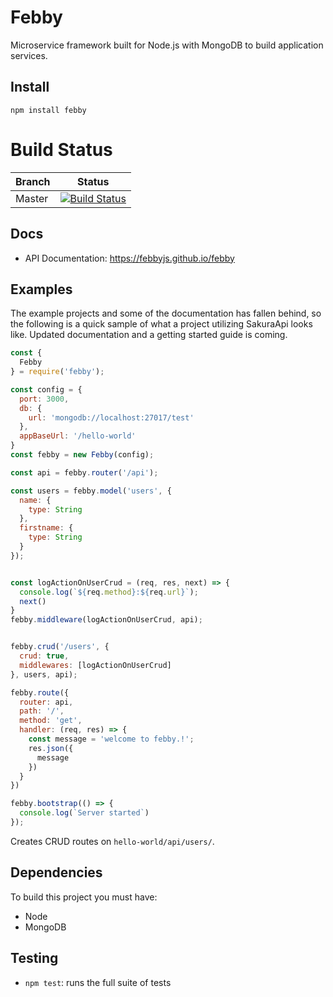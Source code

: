 # Febby

Microservice framework built for Node.js with MongoDB to build application services.

## Install

```
npm install febby
```
# Build Status

|Branch     |Status     |
|-----------|-----------|
| Master    |[![Build Status](https://travis-ci.org/febbyjs/febby.svg?branch=master)](https://travis-ci.org/febbyjs/febby)|

## Docs

* API Documentation: https://febbyjs.github.io/febby

## Examples

The example projects and some of the documentation has fallen behind, so the following is a quick sample of what a project utilizing SakuraApi looks like. Updated documentation and a getting started guide is coming.

```js
const {
  Febby
} = require('febby');

const config = {
  port: 3000,
  db: {
    url: 'mongodb://localhost:27017/test'
  },
  appBaseUrl: '/hello-world'
}
const febby = new Febby(config);

const api = febby.router('/api');

const users = febby.model('users', {
  name: {
    type: String
  },
  firstname: {
    type: String
  }
});


const logActionOnUserCrud = (req, res, next) => {
  console.log(`${req.method}:${req.url}`);
  next()
}
febby.middleware(logActionOnUserCrud, api);


febby.crud('/users', {
  crud: true,
  middlewares: [logActionOnUserCrud]
}, users, api);

febby.route({
  router: api,
  path: '/',
  method: 'get',
  handler: (req, res) => {
    const message = 'welcome to febby.!';
    res.json({
      message
    })
  }
})

febby.bootstrap(() => {
  console.log(`Server started`)
});
```
Creates CRUD routes on `hello-world/api/users/`.

## Dependencies
To build this project you must have:
* Node
* MongoDB

## Testing
* `npm test`: runs the full suite of tests
